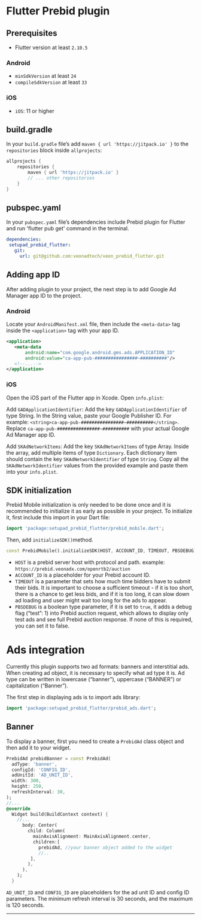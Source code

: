 # Flutter Prebid plugin
## Prerequisites
* Flutter version at least `2.10.5`
### Android
* `minSdkVersion` at least `24`
* `compileSdkVersion` at least `33`

### iOS
* `iOS`: 11 or higher

## build.gradle
In your `build.gradle` file’s add `maven { url 'https://jitpack.io' }` to the `repositories` block 
inside `allprojects`:
``` build.gradle
allprojects {
    repositories {
        maven { url 'https://jitpack.io' }
        // ... other repositories
    }
}
```

## pubspec.yaml
In your `pubspec.yaml` file’s dependencies include Prebid plugin for Flutter and run 'flutter pub get' command in the terminal.
```yaml
dependencies:
 setupad_prebid_flutter:
   git:
     url: git@github.com:veonadtech/veon_prebid_flutter.git
```

## Adding app ID
After adding plugin to your project, the next step is to add Google Ad Manager app ID to the project.
### Android
Locate your `AndroidManifest.xml` file, then include the `<meta-data>` tag inside the `<application>` tag with your app ID.
```xml
<application>
   <meta-data
       android:name="com.google.android.gms.ads.APPLICATION_ID"
       android:value="ca-app-pub-################~##########"/>
   <!--...-->
</application>
```
### iOS
Open the iOS part of the Flutter app in Xcode.
Open `info.plist`:

Add ```GADApplicationIdentifier```:
Add the key ```GADApplicationIdentifier``` of type String.
In the String value, paste your Google Publisher ID. 
For example: ```<string>ca-app-pub-################~##########</string>```.
Replace ```ca-app-pub-################~##########``` with your actual Google Ad Manager app ID.

Add ```SKAdNetworkItems```:
Add the key ```SKAdNetworkItems``` of type Array.
Inside the array, add multiple items of type `Dictionary`.
Each dictionary item should contain the key `SKAdNetworkIdentifier` of type `String`.
Copy all the `SKAdNetworkIdentifier` values from the provided example and paste them into your `info.plist`.

## SDK initialization
Prebid Mobile initialization is only needed to be done once and it is recommended to initialize it as early as possible in your project.
To initialize it, first include this import in your Dart file:
```dart
import 'package:setupad_prebid_flutter/prebid_mobile.dart';
```

Then, add `initializeSDK()`method.
```dart
const PrebidMobile().initializeSDK(HOST, ACCOUNT_ID, TIMEOUT, PBSDEBUG)
```
* `HOST` is a prebid server host with protocol and path. example: `https://prebid.veonadx.com/openrtb2/auction`
* `ACCOUNT_ID` is a placeholder for your Prebid account ID.
*  `TIMEOUT` is a parameter that sets how much time bidders have to submit their bids. It is important to choose a sufficient timeout - if it is too short, there is a chance to get less bids, and if it is too long, it can slow down ad loading and user might wait too long for the ads to appear.
* `PBSDEBUG` is a boolean type parameter, if it is set to `true`, it adds a debug flag (“test”: 1) into Prebid auction request, which allows to display only test ads and see full Prebid auction response. If none of this is required, you can set it to false.

# Ads integration
Currently this plugin supports two ad formats: banners and interstitial ads. When creating ad object, it is necessary to specify what ad type it is. Ad type can be written in lowercase (“banner”), uppercase (“BANNER”) or capitalization (“Banner”).

The first step in displaying ads is to import ads library:
```dart
import 'package:setupad_prebid_flutter/prebid_ads.dart';
```

## Banner
To display a banner, first you need to create a `PrebidAd` class object and then add it to your widget.
```dart
PrebidAd prebidBanner = const PrebidAd(
  adType: 'banner',
  configId: 'CONFIG_ID',
  adUnitId: 'AD_UNIT_ID',
  width: 300,
  height: 250,
  refreshInterval: 30,
);
//...
@override
  Widget build(BuildContext context) {
    //...
      body: Center(
        child: Column(
          mainAxisAlignment: MainAxisAlignment.center,
          children:[
            prebidAd, //your banner object added to the widget
            //..
         ],
        ),
      ),
    );
  }
```
`AD_UNIT_ID` and `CONFIG_ID` are placeholders for the ad unit ID and config ID parameters. The minimum refresh interval is 30 seconds, and the maximum is 120 seconds.

----
[Prebid Mobile SDK]: https://docs.prebid.org/prebid-mobile/prebid-mobile.html
